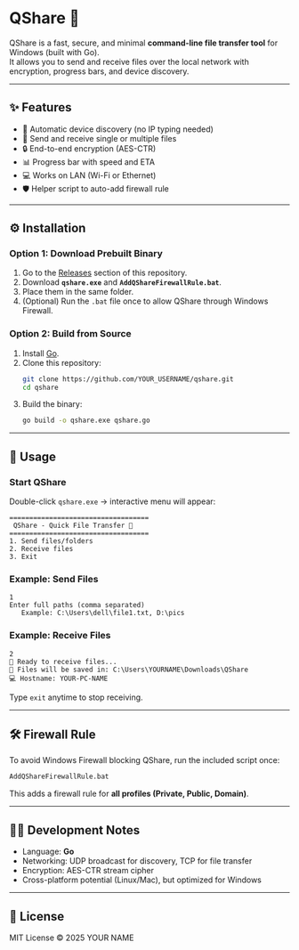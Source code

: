 # QShare 🚀

QShare is a fast, secure, and minimal **command-line file transfer tool** for Windows (built with Go).  
It allows you to send and receive files over the local network with encryption, progress bars, and device discovery.

---

## ✨ Features
- 📡 Automatic device discovery (no IP typing needed)
- 📂 Send and receive single or multiple files
- 🔒 End-to-end encryption (AES-CTR)
- 📊 Progress bar with speed and ETA
- 💻 Works on LAN (Wi-Fi or Ethernet)
- 🛡️ Helper script to auto-add firewall rule

---

## ⚙️ Installation

### Option 1: Download Prebuilt Binary
1. Go to the [Releases](../../releases) section of this repository.
2. Download **`qshare.exe`** and **`AddQShareFirewallRule.bat`**.
3. Place them in the same folder.
4. (Optional) Run the `.bat` file once to allow QShare through Windows Firewall.

### Option 2: Build from Source
1. Install [Go](https://go.dev/dl/).
2. Clone this repository:
   ```bash
   git clone https://github.com/YOUR_USERNAME/qshare.git
   cd qshare
   ```
3. Build the binary:
   ```bash
   go build -o qshare.exe qshare.go
   ```

---

## 🚀 Usage

### Start QShare
Double-click `qshare.exe` → interactive menu will appear:

```
===================================
 QShare - Quick File Transfer 🚀
===================================
1. Send files/folders
2. Receive files
3. Exit
```

### Example: Send Files
```
1
Enter full paths (comma separated)
   Example: C:\Users\dell\file1.txt, D:\pics
```

### Example: Receive Files
```
2
📡 Ready to receive files...
📂 Files will be saved in: C:\Users\YOURNAME\Downloads\QShare
💻 Hostname: YOUR-PC-NAME
```

Type `exit` anytime to stop receiving.

---

## 🛠️ Firewall Rule
To avoid Windows Firewall blocking QShare, run the included script once:

```bat
AddQShareFirewallRule.bat
```

This adds a firewall rule for **all profiles (Private, Public, Domain)**.

---

## 🧑‍💻 Development Notes
- Language: **Go**
- Networking: UDP broadcast for discovery, TCP for file transfer
- Encryption: AES-CTR stream cipher
- Cross-platform potential (Linux/Mac), but optimized for Windows

---

## 📜 License
MIT License © 2025 YOUR NAME

